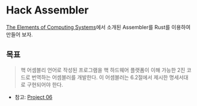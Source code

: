 # Hack Assembler

[The Elements of Computing Systems](https://mitpress.mit.edu/books/elements-computing-systems)에서 소개된 Assembler를 Rust를 이용하여 만들어 보자.

## 목표

> 핵 어셈블리 언어로 작성된 프로그램을 핵 하드웨어 플랫폼이 이해 가능한 2진 코드로 번역하는 어셈블러를 개발한다. 이 어셈블러는 6.2절에서 제시한 명세서대로 구현되어야 한다.

* 참고: [Project 06](https://www.nand2tetris.org/project06)
